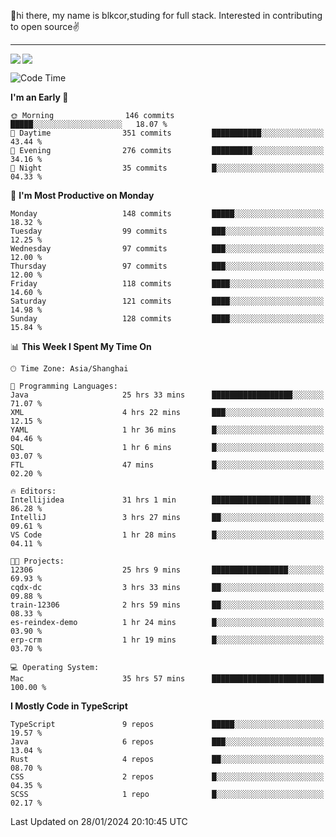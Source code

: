 👋hi there, my name is blkcor,studing for full stack.
Interested in contributing to open source✌️

<hr/>

![](https://github-readme-stats.vercel.app/api?username=blkcor)
<a href="https://github.com/blkcor/github-readme-stats">
    <img align="left" src="https://github-readme-stats.vercel.app/api/top-langs/?username=blkcor&hide=jupyter%20notebook,shaderlab,tex,c%23&langs_count=9" />
</a>


<!--START_SECTION:waka-->
![Code Time](http://img.shields.io/badge/Code%20Time-876%20hrs%209%20mins-blue)

**I'm an Early 🐤** 

```text
🌞 Morning                146 commits         █████░░░░░░░░░░░░░░░░░░░░   18.07 % 
🌆 Daytime                351 commits         ███████████░░░░░░░░░░░░░░   43.44 % 
🌃 Evening                276 commits         █████████░░░░░░░░░░░░░░░░   34.16 % 
🌙 Night                  35 commits          █░░░░░░░░░░░░░░░░░░░░░░░░   04.33 % 
```
📅 **I'm Most Productive on Monday** 

```text
Monday                   148 commits         █████░░░░░░░░░░░░░░░░░░░░   18.32 % 
Tuesday                  99 commits          ███░░░░░░░░░░░░░░░░░░░░░░   12.25 % 
Wednesday                97 commits          ███░░░░░░░░░░░░░░░░░░░░░░   12.00 % 
Thursday                 97 commits          ███░░░░░░░░░░░░░░░░░░░░░░   12.00 % 
Friday                   118 commits         ████░░░░░░░░░░░░░░░░░░░░░   14.60 % 
Saturday                 121 commits         ████░░░░░░░░░░░░░░░░░░░░░   14.98 % 
Sunday                   128 commits         ████░░░░░░░░░░░░░░░░░░░░░   15.84 % 
```


📊 **This Week I Spent My Time On** 

```text
🕑︎ Time Zone: Asia/Shanghai

💬 Programming Languages: 
Java                     25 hrs 33 mins      ██████████████████░░░░░░░   71.07 % 
XML                      4 hrs 22 mins       ███░░░░░░░░░░░░░░░░░░░░░░   12.15 % 
YAML                     1 hr 36 mins        █░░░░░░░░░░░░░░░░░░░░░░░░   04.46 % 
SQL                      1 hr 6 mins         █░░░░░░░░░░░░░░░░░░░░░░░░   03.07 % 
FTL                      47 mins             █░░░░░░░░░░░░░░░░░░░░░░░░   02.20 % 

🔥 Editors: 
Intellijidea             31 hrs 1 min        ██████████████████████░░░   86.28 % 
IntelliJ                 3 hrs 27 mins       ██░░░░░░░░░░░░░░░░░░░░░░░   09.61 % 
VS Code                  1 hr 28 mins        █░░░░░░░░░░░░░░░░░░░░░░░░   04.11 % 

🐱‍💻 Projects: 
12306                    25 hrs 9 mins       █████████████████░░░░░░░░   69.93 % 
cqdx-dc                  3 hrs 33 mins       ██░░░░░░░░░░░░░░░░░░░░░░░   09.88 % 
train-12306              2 hrs 59 mins       ██░░░░░░░░░░░░░░░░░░░░░░░   08.33 % 
es-reindex-demo          1 hr 24 mins        █░░░░░░░░░░░░░░░░░░░░░░░░   03.90 % 
erp-crm                  1 hr 19 mins        █░░░░░░░░░░░░░░░░░░░░░░░░   03.70 % 

💻 Operating System: 
Mac                      35 hrs 57 mins      █████████████████████████   100.00 % 
```

**I Mostly Code in TypeScript** 

```text
TypeScript               9 repos             █████░░░░░░░░░░░░░░░░░░░░   19.57 % 
Java                     6 repos             ███░░░░░░░░░░░░░░░░░░░░░░   13.04 % 
Rust                     4 repos             ██░░░░░░░░░░░░░░░░░░░░░░░   08.70 % 
CSS                      2 repos             █░░░░░░░░░░░░░░░░░░░░░░░░   04.35 % 
SCSS                     1 repo              █░░░░░░░░░░░░░░░░░░░░░░░░   02.17 % 
```




 Last Updated on 28/01/2024 20:10:45 UTC
<!--END_SECTION:waka-->


